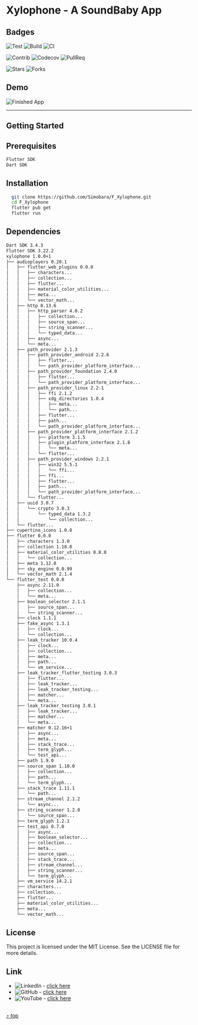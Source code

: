 <a name="top"></a>
# Xylophone - A SoundBaby App

## Badges
![Test](https://img.shields.io/badge/Test-passing-brightgreen)
![Build](https://img.shields.io/badge/Build-passing-brightgreen)
![CI](https://img.shields.io/badge/CI-passing-brightgreen?logo=github)

![Contrib](https://img.shields.io/badge/Contrib-267-blue)
![Codecov](https://img.shields.io/badge/CodeCov-88%25-blue)
![PullReq](https://img.shields.io/badge/PullReq-171%20open-blue)

![Stars](https://img.shields.io/github/stars/Simobara/F_BmiCalculator?style=social)
![Forks](https://img.shields.io/github/forks/Simobara/F_BmiCalculator?style=social)


## Demo
![Finished App](sample_bmi_calc.gif)

---
## Getting Started



## Prerequisites
  ```sh
  Flutter SDK
  Dart SDK
  ```



## Installation
```sh
  git clone https://github.com/Simobara/F_Xylophone.git
  cd F_Xylophone
  flutter pub get
  flutter run
```



## Dependencies
```sh
Dart SDK 3.4.3
Flutter SDK 3.22.2
xylophone 1.0.0+1
├── audioplayers 0.20.1
│   ├── flutter_web_plugins 0.0.0
│   │   ├── characters...
│   │   ├── collection...
│   │   ├── flutter...
│   │   ├── material_color_utilities...
│   │   ├── meta...
│   │   └── vector_math...
│   ├── http 0.13.6
│   │   ├── http_parser 4.0.2
│   │   │   ├── collection...
│   │   │   ├── source_span...
│   │   │   ├── string_scanner...
│   │   │   └── typed_data...
│   │   ├── async...
│   │   └── meta...
│   ├── path_provider 2.1.3
│   │   ├── path_provider_android 2.2.6
│   │   │   ├── flutter...
│   │   │   └── path_provider_platform_interface...
│   │   ├── path_provider_foundation 2.4.0
│   │   │   ├── flutter...
│   │   │   └── path_provider_platform_interface...
│   │   ├── path_provider_linux 2.2.1
│   │   │   ├── ffi 2.1.2
│   │   │   ├── xdg_directories 1.0.4
│   │   │   │   ├── meta...
│   │   │   │   └── path...
│   │   │   ├── flutter...
│   │   │   ├── path...
│   │   │   └── path_provider_platform_interface...
│   │   ├── path_provider_platform_interface 2.1.2
│   │   │   ├── platform 3.1.5
│   │   │   ├── plugin_platform_interface 2.1.8
│   │   │   │   └── meta...
│   │   │   └── flutter...
│   │   ├── path_provider_windows 2.2.1
│   │   │   ├── win32 5.5.1
│   │   │   │   └── ffi...
│   │   │   ├── ffi...
│   │   │   ├── flutter...
│   │   │   ├── path...
│   │   │   └── path_provider_platform_interface...
│   │   └── flutter...
│   ├── uuid 3.0.7
│   │   └── crypto 3.0.3
│   │       └── typed_data 1.3.2
│   │           └── collection...
│   └── flutter...
├── cupertino_icons 1.0.8
├── flutter 0.0.0
│   ├── characters 1.3.0
│   ├── collection 1.18.0
│   ├── material_color_utilities 0.8.0
│   │   └── collection...
│   ├── meta 1.12.0
│   ├── sky_engine 0.0.99
│   └── vector_math 2.1.4
└── flutter_test 0.0.0
    ├── async 2.11.0
    │   ├── collection...
    │   └── meta...
    ├── boolean_selector 2.1.1
    │   ├── source_span...
    │   └── string_scanner...
    ├── clock 1.1.1
    ├── fake_async 1.3.1
    │   ├── clock...
    │   └── collection...
    ├── leak_tracker 10.0.4
    │   ├── clock...
    │   ├── collection...
    │   ├── meta...
    │   ├── path...
    │   └── vm_service...
    ├── leak_tracker_flutter_testing 3.0.3
    │   ├── flutter...
    │   ├── leak_tracker...
    │   ├── leak_tracker_testing...
    │   ├── matcher...
    │   └── meta...
    ├── leak_tracker_testing 3.0.1
    │   ├── leak_tracker...
    │   ├── matcher...
    │   └── meta...
    ├── matcher 0.12.16+1
    │   ├── async...
    │   ├── meta...
    │   ├── stack_trace...
    │   ├── term_glyph...
    │   └── test_api...
    ├── path 1.9.0
    ├── source_span 1.10.0
    │   ├── collection...
    │   ├── path...
    │   └── term_glyph...
    ├── stack_trace 1.11.1
    │   └── path...
    ├── stream_channel 2.1.2
    │   └── async...
    ├── string_scanner 1.2.0
    │   └── source_span...
    ├── term_glyph 1.2.1
    ├── test_api 0.7.0
    │   ├── async...
    │   ├── boolean_selector...
    │   ├── collection...
    │   ├── meta...
    │   ├── source_span...
    │   ├── stack_trace...
    │   ├── stream_channel...
    │   ├── string_scanner...
    │   └── term_glyph...
    ├── vm_service 14.2.1
    ├── characters...
    ├── collection...
    ├── flutter...
    ├── material_color_utilities...
    ├── meta...
    └── vector_math...
```



## License
This project is licensed under the MIT License. 
See the LICENSE file for more details.



## Link
- ![LinkedIn](https://img.shields.io/badge/LinkedIn-Connect-blue?style=social&logo=linkedin) - [click here](https://www.linkedin.com/in/siba2410)
- ![GitHub](https://img.shields.io/badge/GitHub-Profile-blue?style=social&logo=github) - [click here](https://github.com/Simobara)
- ![YouTube](https://img.shields.io/youtube/views/dQw4w9WgXcQ?style=social) - [click here](https://www.youtube.com/watch?v=dQw4w9WgXcQ)



##
[⤴️ top](#top)
